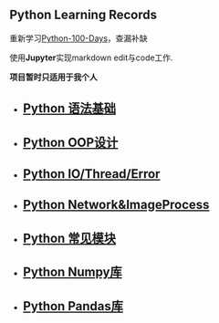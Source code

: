 ## Python Learning Records



重新学习[Python-100-Days](https://github.com/jackfrued/Python-100-Days)，查漏补缺

使用**Jupyter**实现markdown edit与code工作.

**项目暂时只适用于我个人**

* ## [Python 语法基础](./Python语法基础)

* ## [Python OOP设计](./Python面向对象设计)

* ## [Python IO/Thread/Error](./PythonIO-多线程-异常)

* ## [Python Network&ImageProcess](./Python网络编程与图像处理基础)

* ## [Python 常见模块](./Python常见模块)

* ## [Python Numpy库](./Python数据处理/numpy库.ipynb)

* ## [Python Pandas库](./Python数据处理/pandas库.ipynb)
